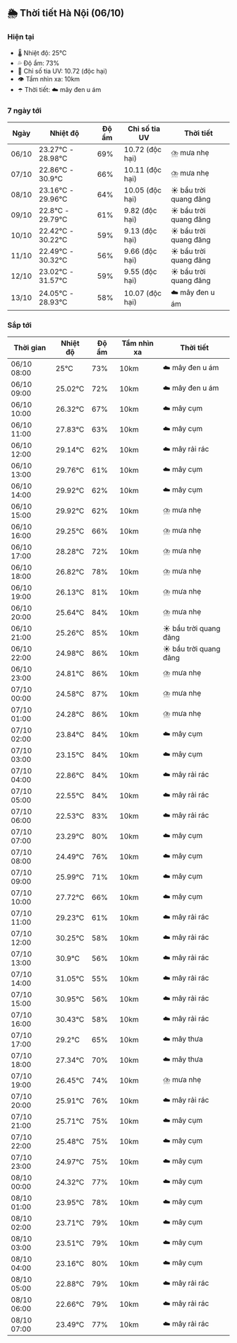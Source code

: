 ## 🌦️ Thời tiết Hà Nội (06/10)

### Hiện tại

- 🌡️ Nhiệt độ: 25℃
- 💦 Độ ẩm: 73%
- 🌟 Chỉ số tia UV: 10.72 (độc hại)
- 👁️ Tầm nhìn xa: 10km
- ☂️ Thời tiết: ☁️ mây đen u ám

### 7 ngày tới

| Ngày | Nhiệt độ | Độ ẩm | Chỉ số tia UV | Thời tiết |
| --- | --- | --- | --- | --- |
| 06/10 | 23.27℃ - 28.98℃ | 69% | 10.72 (độc hại) | ⛈️ mưa nhẹ |
| 07/10 | 22.86℃ - 30.9℃ | 66% | 10.11 (độc hại) | ⛈️ mưa nhẹ |
| 08/10 | 23.16℃ - 29.96℃ | 64% | 10.05 (độc hại) | ☀️ bầu trời quang đãng |
| 09/10 | 22.8℃ - 29.79℃ | 61% | 9.82 (độc hại) | ☀️ bầu trời quang đãng |
| 10/10 | 22.42℃ - 30.22℃ | 59% | 9.13 (độc hại) | ☀️ bầu trời quang đãng |
| 11/10 | 22.49℃ - 30.32℃ | 56% | 9.66 (độc hại) | ☀️ bầu trời quang đãng |
| 12/10 | 23.02℃ - 31.57℃ | 59% | 9.55 (độc hại) | ☀️ bầu trời quang đãng |
| 13/10 | 24.05℃ - 28.93℃ | 58% | 10.07 (độc hại) | ☁️ mây đen u ám |

### Sắp tới

| Thời gian | Nhiệt độ | Độ ẩm | Tầm nhìn xa | Thời tiết |
| --- | --- | --- | --- | --- |
| 06/10 08:00 | 25℃ | 73% | 10km | ☁️ mây đen u ám |
| 06/10 09:00 | 25.02℃ | 72% | 10km | ☁️ mây đen u ám |
| 06/10 10:00 | 26.32℃ | 67% | 10km | ☁️ mây cụm |
| 06/10 11:00 | 27.83℃ | 63% | 10km | ☁️ mây cụm |
| 06/10 12:00 | 29.14℃ | 62% | 10km | ☁️ mây rải rác |
| 06/10 13:00 | 29.76℃ | 61% | 10km | ☁️ mây cụm |
| 06/10 14:00 | 29.92℃ | 62% | 10km | ☁️ mây cụm |
| 06/10 15:00 | 29.92℃ | 62% | 10km | ⛈️ mưa nhẹ |
| 06/10 16:00 | 29.25℃ | 66% | 10km | ⛈️ mưa nhẹ |
| 06/10 17:00 | 28.28℃ | 72% | 10km | ⛈️ mưa nhẹ |
| 06/10 18:00 | 26.82℃ | 78% | 10km | ⛈️ mưa nhẹ |
| 06/10 19:00 | 26.13℃ | 81% | 10km | ⛈️ mưa nhẹ |
| 06/10 20:00 | 25.64℃ | 84% | 10km | ⛈️ mưa nhẹ |
| 06/10 21:00 | 25.26℃ | 85% | 10km | ☀️ bầu trời quang đãng |
| 06/10 22:00 | 24.98℃ | 86% | 10km | ☀️ bầu trời quang đãng |
| 06/10 23:00 | 24.81℃ | 86% | 10km | ⛈️ mưa nhẹ |
| 07/10 00:00 | 24.58℃ | 87% | 10km | ⛈️ mưa nhẹ |
| 07/10 01:00 | 24.28℃ | 86% | 10km | ⛈️ mưa nhẹ |
| 07/10 02:00 | 23.84℃ | 84% | 10km | ☁️ mây cụm |
| 07/10 03:00 | 23.15℃ | 84% | 10km | ☁️ mây cụm |
| 07/10 04:00 | 22.86℃ | 84% | 10km | ☁️ mây rải rác |
| 07/10 05:00 | 22.55℃ | 84% | 10km | ☁️ mây rải rác |
| 07/10 06:00 | 22.53℃ | 83% | 10km | ☁️ mây rải rác |
| 07/10 07:00 | 23.29℃ | 80% | 10km | ☁️ mây cụm |
| 07/10 08:00 | 24.49℃ | 76% | 10km | ☁️ mây cụm |
| 07/10 09:00 | 25.99℃ | 71% | 10km | ☁️ mây cụm |
| 07/10 10:00 | 27.72℃ | 66% | 10km | ☁️ mây cụm |
| 07/10 11:00 | 29.23℃ | 61% | 10km | ☁️ mây rải rác |
| 07/10 12:00 | 30.25℃ | 58% | 10km | ☁️ mây rải rác |
| 07/10 13:00 | 30.9℃ | 56% | 10km | ☁️ mây rải rác |
| 07/10 14:00 | 31.05℃ | 55% | 10km | ☁️ mây rải rác |
| 07/10 15:00 | 30.95℃ | 56% | 10km | ☁️ mây rải rác |
| 07/10 16:00 | 30.43℃ | 58% | 10km | ☁️ mây rải rác |
| 07/10 17:00 | 29.2℃ | 65% | 10km | ☁️ mây thưa |
| 07/10 18:00 | 27.34℃ | 70% | 10km | ☁️ mây thưa |
| 07/10 19:00 | 26.45℃ | 74% | 10km | ⛈️ mưa nhẹ |
| 07/10 20:00 | 25.91℃ | 76% | 10km | ☁️ mây rải rác |
| 07/10 21:00 | 25.71℃ | 75% | 10km | ☁️ mây cụm |
| 07/10 22:00 | 25.48℃ | 75% | 10km | ☁️ mây cụm |
| 07/10 23:00 | 24.97℃ | 75% | 10km | ☁️ mây cụm |
| 08/10 00:00 | 24.32℃ | 77% | 10km | ☁️ mây cụm |
| 08/10 01:00 | 23.95℃ | 78% | 10km | ☁️ mây cụm |
| 08/10 02:00 | 23.71℃ | 79% | 10km | ☁️ mây cụm |
| 08/10 03:00 | 23.51℃ | 79% | 10km | ☁️ mây cụm |
| 08/10 04:00 | 23.16℃ | 80% | 10km | ☁️ mây cụm |
| 08/10 05:00 | 22.88℃ | 79% | 10km | ☁️ mây rải rác |
| 08/10 06:00 | 22.66℃ | 79% | 10km | ☁️ mây rải rác |
| 08/10 07:00 | 23.49℃ | 77% | 10km | ☁️ mây rải rác |
